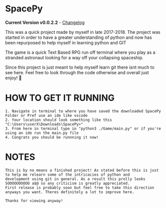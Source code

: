 # SpacePy

**Current Version v0.0.2.2** - [Changelog](CHANGELOG.md)

This was a quick project made by myself in late 2017-2018. The project was started in order to have a greater understanding of python and now has been repurposed to help myself in learning python and GIT

The game is a quick Text Based RPG run off terminal where you play as a stranded astronaut looking for a way off your collapsing spaceship.

Since this project is just meant to help myself learn git there isnt much to see here. Feel free to look through the code otherwise and overall just enjoy! 🐙

# HOW TO GET IT RUNNING 
    1. Navigate in terminal to where you have saved the downloaded SpacePy Folder or Pref use an ide like vscode
    2. Your location should look something like this "C:\Users\userX\Downloads\SpacePy>"
    3. From here in terminal type in "python3 ./Game/main.py" or if you're using an ide run the main.py file
    4. Congrats you should be runnning it now!

# NOTES 
    This is by no means a finished project! As stated before this is just to help me relearn some of the intricacies of python and 
    development using git in general. As a result this prolly looks SOOOOOOOOOO a$@ so any criticism is greatly appreciated. 
    First release is probably soon but feel free to take this direction anyways you want. Theres definitely a lot to improve here.

    Thanks for viewing anyway!